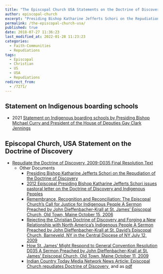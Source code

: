 ```yaml
---
title: "The Episcopal Church USA Statements on the Doctrine of Discovery"
author: episcopal-church
excerpt: "Presiding Bishop Katharine Jefferts Schori on the Repudiation of the Doctrine of Discovery"
permalink: /the-episcopal-church-usa/
published: true
date: 2018-07-27 11:36:23
last_modified_at: 2022-01-28 11:23:23
categories:
  - Faith-Communities
  - Repudiations
tags:
  - Episcopal
  - Christian
  - US
  - USA
  - Repudiations
redirect_from:
  - /7271/
---
```

## Statement on Indigenous boarding schools
* 2021 [Statement on Indigenous boarding schools by Presiding Bishop Michael Curry and President of the House of Deputies Gay Clark Jennings](https://www.episcopalchurch.org/publicaffairs/statement-on-indigenous-boarding-schools-by-presiding-bishop-michael-curry-and-president-of-the-house-of-deputies-gay-clark-jennings/?mc_cid=46fd879cc5&mc_eid=bc46b47aa2)

## Episcopal Church, USA Statement on the Doctrine of Discovery

*   [Repudiate the Doctrine of Discovery, 2009-D035 Final Resolution Text](/episcopal-church-repudiates-the-doctrine-of-discovery/)
    *   Other Documents
        *   [Presiding Bishop Katharine Jefferts Schori on the Repudiation of the Doctrine of Discovery](https://www.episcopalchurch.org/page/repudiation-doctrine-discovery)
        *   [2012 Episcopal Presiding Bishop Katharine Jefferts Schori issues pastoral letter on the Doctrine of Discovery and Indigenous Peoples](https://www.episcopalchurch.org/posts/publicaffairs/episcopal-presiding-bishop-katharine-jefferts-schori-issues-pastoral-letter)
        *   [Remembrance, Recognition and Reconciliation: The Episcopal Church’s Call for Justice for Indigenous People A Sermon Preached by John Dieffenbacher-Krall at St. James’ Episcopal Church, Old Town, Maine October 15, 2006](/episcopalian-remembrance-recognition-and-reconciliation/)
        *   [Rejecting the Christian Doctrine of Discovery and Forging a New Relationship with North America’s Indigenous People A Sermon Preached by John Dieffenbacher-Krall at St. David’s Episcopal Church, Barneveld, NY in the Central Diocese of NY July 12, 2009](/rejecting-the-christian-doctrine-of-discovery-and-forging-a-new-relationship-with-north-americas-indigenous-people/)
        *   [How St. James’ Might Respond to General Convention Resolution D035 A Sermon Preached by John Dieffenbacher-Krall at St. James’ Episcopal Church, Old Town, Maine October 11, 2009](/doctrine-of-discovery-sermon-john-diffenbacher/)
        *   [Indian Country Today Media Network News Article: Episcopal Church repudiates Doctrine of Discovery ](https://indiancountrytoday.com/archive/episcopal-church-repudiates-doctrine-of-discovery) and as [pdf](/assets/pdfs/episcopal-church-repudiates-doctrine-of-discovery.pdf)
